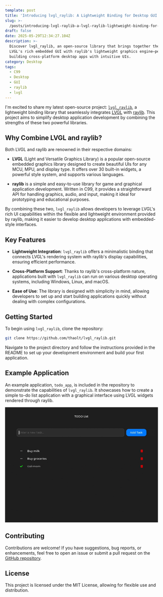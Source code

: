 ```yaml
---
template: post
title: 'Introducing lvgl_raylib: A Lightweight Binding for Desktop GUI Development'
slug: >-
  /posts/introducing-lvgl-raylib-a-lvgl-raylib-lightweight-binding-for-desktop-gui-development
draft: false
date: 2025-05-29T12:34:27.104Z
description: >-
  Discover lvgl_raylib, an open-source library that brings together the power of
  LVGL's rich embedded GUI with raylib's lightweight graphics engine—perfect for
  building cross-platform desktop apps with intuitive UIs.
category: Desktop
tags:
  - C99
  - Desktop
  - GUI
  - raylib
  - lvgl
---
```

I'm excited to share my latest open-source project: [`lvgl_raylib`](https://github.com/thaolt/lvgl_raylib), a lightweight binding library that seamlessly integrates [LVGL](https://lvgl.io/) with [raylib](https://www.raylib.com/). This project aims to simplify desktop application development by combining the strengths of these two powerful libraries.

## Why Combine LVGL and raylib?

Both LVGL and raylib are renowned in their respective domains:

* **LVGL** (Light and Versatile Graphics Library) is a popular open-source embedded graphics library designed to create beautiful UIs for any MCU, MPU, and display type. It offers over 30 built-in widgets, a powerful style system, and supports various languages.&#x20;

* **raylib** is a simple and easy-to-use library for game and graphical application development. Written in C99, it provides a straightforward API for handling graphics, audio, and input, making it ideal for prototyping and educational purposes.&#x20;

By combining these two, `lvgl_raylib` allows developers to leverage LVGL's rich UI capabilities within the flexible and lightweight environment provided by raylib, making it easier to develop desktop applications with embedded-style interfaces.

## Key Features

* **Lightweight Integration**: `lvgl_raylib` offers a minimalistic binding that connects LVGL's rendering system with raylib's display capabilities, ensuring efficient performance.

* **Cross-Platform Support**: Thanks to raylib's cross-platform nature, applications built with `lvgl_raylib` can run on various desktop operating systems, including Windows, Linux, and macOS.

* **Ease of Use**: The library is designed with simplicity in mind, allowing developers to set up and start building applications quickly without dealing with complex configurations.

## Getting Started

To begin using `lvgl_raylib`, clone the repository:

```bash
git clone https://github.com/thaolt/lvgl_raylib.git
```

Navigate to the project directory and follow the instructions provided in the README to set up your development environment and build your first application.

## Example Application

An example application, `todo_app`, is included in the repository to demonstrate the capabilities of `lvgl_raylib`. It showcases how to create a simple to-do list application with a graphical interface using LVGL widgets rendered through raylib.

![Todo App Screenshot](https://github.com/thaolt/lvgl_raylib/raw/main/todo_app.gif)

## Contributing

Contributions are welcome! If you have suggestions, bug reports, or enhancements, feel free to open an issue or submit a pull request on the [GitHub repository](https://github.com/thaolt/lvgl_raylib).

## License

This project is licensed under the MIT License, allowing for flexible use and distribution.
